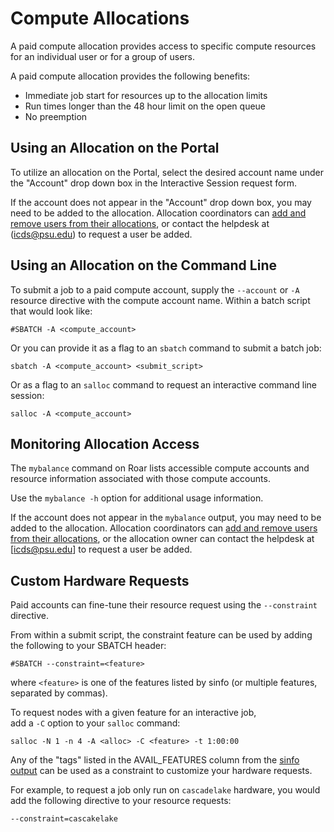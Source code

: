# Compute Allocations

A paid compute allocation provides access to specific compute resources for an individual user or for a group of users. 

A paid compute allocation provides the following benefits:

- Immediate job start for resources up to the allocation limits
- Run times longer than the 48 hour limit on the open queue
- No preemption

## Using an Allocation on the Portal

To utilize an allocation on the Portal, select the desired account name under the "Account" drop down box in 
the Interactive Session request form.

If the account does not appear in the "Account" drop down box, you may need to be added to the allocation. Allocation 
coordinators can [add and remove users from their allocations](managing-accounts.md), or contact the helpdesk at
(icds@psu.edu) to request a user be added.


## Using an Allocation on the Command Line

To submit a job to a paid compute account, supply the `--account` or `-A` resource directive with the compute account name. 
Within a batch script that would look like:

```
#SBATCH -A <compute_account>
```

Or you can provide it as a flag to an `sbatch` command to submit a batch job:

```
sbatch -A <compute_account> <submit_script>
```

Or as a flag to an `salloc` command to request an interactive command line session:

```
salloc -A <compute_account>
```

## Monitoring Allocation Access

The `mybalance` command on Roar lists accessible compute accounts and resource information associated with those compute accounts. 

Use the `mybalance -h` option for additional usage information.

If the account does not appear in the `mybalance` output, you may need to be added to the allocation. Allocation 
coordinators can [add and remove users from their allocations](managing-accounts.md), or the allocation owner can contact the helpdesk at
[icds@psu.edu] to request a user be added.

## Custom Hardware Requests

Paid accounts can fine-tune their resource request using the `--constraint` directive.

From within a submit script, the constraint feature can be used by adding the following to 
your SBATCH header:

```
#SBATCH --constraint=<feature>
```

where `<feature>` is one of the features listed by sinfo (or multiple features, separated by commas).

To request nodes with a given feature for an interactive job,  
add a `-C` option to your `salloc` command:

```
salloc -N 1 -n 4 -A <alloc> -C <feature> -t 1:00:00
```

Any of the "tags" listed in the AVAIL_FEATURES column from the [sinfo output](../cli/slurm.md/#sinfo) 
can be used as a constraint to customize your hardware requests. 

For example, to request a job only run on 
`cascadelake` hardware, you would add the following directive to your resource requests:
```
--constraint=cascakelake
```

